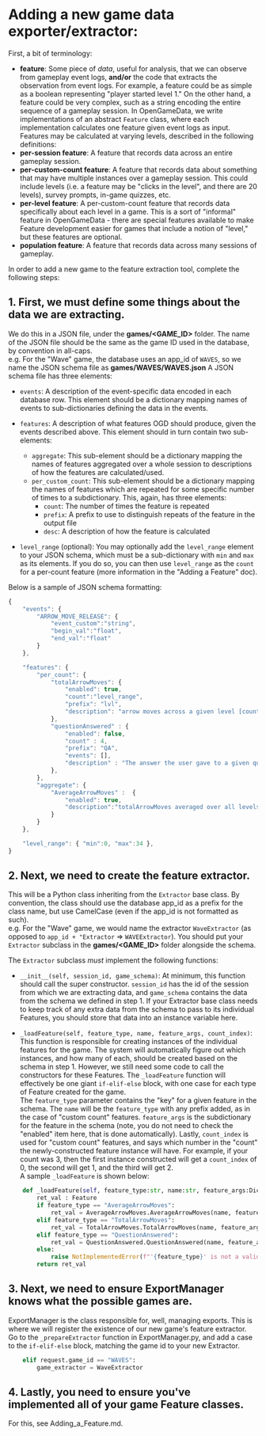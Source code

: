# Adding a new game data exporter/extractor:

First, a bit of terminology:
- **feature**:
    Some piece of *data*, useful for analysis, that we can observe from gameplay event logs, **and/or** the code that extracts the observation from event logs.
    For example, a feature could be as simple as a boolean representing "player started level 1."
    On the other hand, a feature could be very complex, such as a string encoding the entire sequence of a gameplay session.
    In OpenGameData, we write implementations of an abstract `Feature` class, where each implementation calculates one feature given event logs as input.  
    Features may be calculated at varying levels, described in the following definitions:
- **per-session feature**: 
    A feature that records data across an entire gameplay session.
- **per-custom-count feature**:
    A feature that records data about something that may have multiple instances over a gameplay session.
    This could include levels (i.e. a feature may be "clicks in the level", and there are 20 levels), survey prompts, in-game quizzes, etc.
- **per-level feature**:
    A per-custom-count feature that records data specifically about each level in a game.
    This is a sort of "informal" feature in OpenGameData - there are special features available to make Feature development easier for games that include a notion of "level," but these features are optional. 
- **population feature**:
    A feature that records data across many sessions of gameplay.

In order to add a new game to the feature extraction tool, complete the following steps:

## 1. First, we must define some things about the data we are extracting.

We do this in a JSON file, under the **games/<GAME_ID>** folder.
The name of the JSON file should be the same as the game ID used in the database, by convention in all-caps.  
e.g. For the "Wave" game, the database uses an app_id of `WAVES`, so we name the JSON schema file as **games/WAVES/WAVES.json**
A JSON schema file has three elements:

- `events`:
    A description of the event-specific data encoded in each database row.
    This element should be a dictionary mapping names of events to sub-dictionaries defining the data in the events.

- `features`:
    A description of what features OGD should produce, given the events described above.
    This element should in turn contain two sub-elements:
    <!-- - `per_level`: This sub-element should be a dictionary mapping the names of per-level features to descriptions of how the features are calculated/used. -->
    - `aggregate`: This sub-element should be a dictionary mapping the names of features aggregated over a whole session to descriptions of how the features are calculated/used.
    <!-- - `per_game`: This sub-element should be a dictionary mapping the names of per-game features to descriptions of how the features are calculated/used. -->
    - `per_custom_count`: This sub-element should be a dictionary mapping the names of features which are repeated for some specific number of times to a subdictionary. This, again, has three elements:
        - `count`: The number of times the feature is repeated
        - `prefix`: A prefix to use to distinguish repeats of the feature in the output file
        - `desc`: A description of how the feature is calculated

- `level_range` (optional):
    You may optionally add the `level_range` element to your JSON schema, which must be a sub-dictionary with `min` and `max` as its elements.
    If you do so, you can then use `level_range` as the `count` for a per-count feature (more information in the "Adding a Feature" doc).

Below is a sample of JSON schema formatting:

```javascript
{
    "events": {
        "ARROW_MOVE_RELEASE": {
            "event_custom":"string",
            "begin_val":"float",
            "end_val":"float"
        }
    },

    "features": {
        "per_count": {
            "totalArrowMoves": {
                "enabled": true,
                "count":"level_range",
                "prefix": "lvl",
                "description": "arrow moves across a given level [count of 'ARROW_MOVE_RELEASE' events]"
            },
            "questionAnswered" : {
                "enabled": false,
                "count" : 4,
                "prefix": "QA",
                "events": [],
                "description" : "The answer the user gave to a given question (or -1 if unanswered)"
            },
        },
        "aggregate": {
            "AverageArrowMoves" :  {
                "enabled": true,
                "description":"totalArrowMoves averaged over all levels"
            }
        }
    },

    "level_range": { "min":0, "max":34 },
}
```

## 2. Next, we need to create the feature extractor.

This will be a Python class inheriting from the `Extractor` base class.
By convention, the class should use the database app_id as a prefix for the class name, but use CamelCase (even if the app_id is not formatted as such).  
e.g. For the "Wave" game, we would name the extractor `WaveExtractor` (as opposed to `app_id + "Extractor` => `WAVEExtractor`).
You should put your `Extractor` subclass in the **games/<GAME_ID>** folder alongside the schema.

The `Extractor` subclass *must* implement the following functions:

- `__init__(self, session_id, game_schema)`: At minimum, this function should call the super constructor.
`session_id` has the id of the session from which we are extracting data, and `game_schema` contains the data from the schema we defined in step 1.
If your Extractor base class needs to keep track of any extra data from the schema to pass to its individual Features, you should store that data into an instance variable here.

- `_loadFeature(self, feature_type, name, feature_args, count_index)`:
This function is responsible for creating instances of the individual features for the game.
The system will automatically figure out which instances, and how many of each, should be created based on the schema in step 1.
However, we still need some code to call the constructors for these Features.
The `_loadFeature` function will effectively be one giant `if-elif-else` block, with one case for each type of Feature created for the game.  
The `feature_type` parameter contains the "key" for a given feature in the schema.
The `name` will be the `feature_type` with any prefix added, as in the case of "custom count" features.
`feature_args` is the subdictionary for the feature in the schema (note, you do not need to check the "enabled" item here, that is done automatically).
Lastly, `count_index` is used for "custom count" features, and says which number in the "count" the newly-constructed feature instance will have.
For example, if your count was 3, then the first instance constructed will get a `count_index` of 0, the second will get 1, and the third will get 2.  
A sample `_loadFeature` is shown below:

```python
    def _loadFeature(self, feature_type:str, name:str, feature_args:Dict[str,Any], count_index:Union[int,None] = None) -> Feature:
        ret_val : Feature
        if feature_type == "AverageArrowMoves":
            ret_val = AverageArrowMoves.AverageArrowMoves(name, feature_args["description"])
        elif feature_type == "TotalArrowMoves":
            ret_val = TotalArrowMoves.TotalArrowMoves(name, feature_args["description"], count_index)
        elif feature_type == "QuestionAnswered":
            ret_val = QuestionAnswered.QuestionAnswered(name, feature_args["description"], count_index)
        else:
            raise NotImplementedError(f"'{feature_type}' is not a valid feature for Waves.")
        return ret_val
```

## 3. Next, we need to ensure ExportManager knows what the possible games are.

ExportManager is the class responsible for, well, managing exports.
This is where we will register the existence of our new game's feature extractor.
Go to the `_prepareExtractor` function in ExportManager.py, and add a case to the `if-elif-else` block, matching the game id to your new Extractor.

```python
    elif request.game_id == "WAVES":
        game_extractor = WaveExtractor
```

## 4. Lastly, you need to ensure you've implemented all of your game Feature classes.
For this, see Adding_a_Feature.md.
